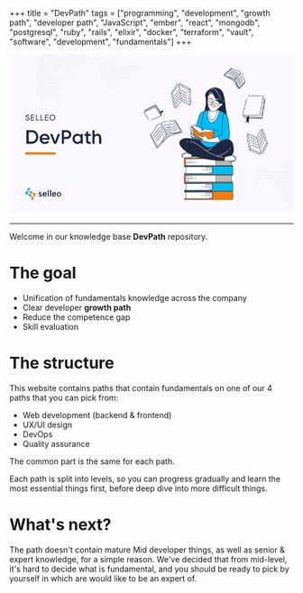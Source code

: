 +++
title = "DevPath"
tags = ["programming", "development", "growth path", "developer path", "JavaScript", "ember", "react", "mongodb", "postgresql", "ruby", "rails", "elixir", "docker", "terraform", "vault", "software", "development", "fundamentals"]
+++

![DevPath](https://github.com/Selleo/DevPath/raw/master/content/devpath.png)

----

Welcome in our knowledge base **DevPath** repository.

# The goal
- Unification of fundamentals knowledge across the company
- Clear developer **growth path**
- Reduce the competence gap
- Skill evaluation

# The structure

This website contains paths that contain fundamentals on one of our 4 paths that you can pick from:
- Web development (backend & frontend)
- UX/UI design
- DevOps
- Quality assurance

The common part is the same for each path.

Each path is split into levels, so you can progress gradually and learn the most essential things first, before deep dive into more difficult things.

# What's next?

The path doesn't contain mature Mid developer things, as well as senior & expert knowledge, for a simple reason. We've decided that from mid-level, it's hard to decide what is fundamental, and you should be ready to pick by yourself in which are would like to be an expert of.
